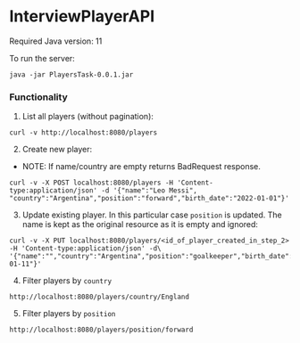 # InterviewPlayerAPI

Required Java version: 11

To run the server:
```
java -jar PlayersTask-0.0.1.jar
```

### Functionality

1. List all players (without pagination):
```
curl -v http://localhost:8080/players
```

2. Create new player:
- NOTE: If name/country are empty returns BadRequest response.
```
curl -v -X POST localhost:8080/players -H 'Content-type:application/json' -d '{"name":"Leo Messi", "country":"Argentina","position":"forward","birth_date":"2022-01-01"}'
```


3. Update existing player. In this particular case `position` is updated. The name is kept as the original resource as it is empty and ignored:
```
curl -v -X PUT localhost:8080/players/<id_of_player_created_in_step_2> -H 'Content-type:application/json' -d\
'{"name":"","country":"Argentina","position":"goalkeeper","birth_date":"2022-01-11"}'
```

4. Filter players by `country`

```
http://localhost:8080/players/country/England
```

5. Filter players by `position`

```
http://localhost:8080/players/position/forward
```
